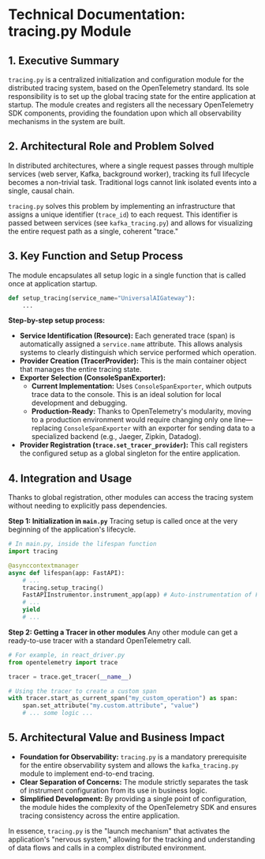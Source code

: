 # Technical Documentation: tracing.py Module

## 1. Executive Summary

`tracing.py` is a centralized initialization and configuration module for the distributed tracing system, based on the OpenTelemetry standard. Its sole responsibility is to set up the global tracing state for the entire application at startup. The module creates and registers all the necessary OpenTelemetry SDK components, providing the foundation upon which all observability mechanisms in the system are built.

## 2. Architectural Role and Problem Solved

In distributed architectures, where a single request passes through multiple services (web server, Kafka, background worker), tracking its full lifecycle becomes a non-trivial task. Traditional logs cannot link isolated events into a single, causal chain.

`tracing.py` solves this problem by implementing an infrastructure that assigns a unique identifier (`trace_id`) to each request. This identifier is passed between services (see `kafka_tracing.py`) and allows for visualizing the entire request path as a single, coherent "trace."

## 3. Key Function and Setup Process

The module encapsulates all setup logic in a single function that is called once at application startup.

```python
def setup_tracing(service_name="UniversalAIGateway"):
    ...
```

**Step-by-step setup process:**
*   **Service Identification (Resource):** Each generated trace (span) is automatically assigned a `service.name` attribute. This allows analysis systems to clearly distinguish which service performed which operation.
*   **Provider Creation (TracerProvider):** This is the main container object that manages the entire tracing state.
*   **Exporter Selection (ConsoleSpanExporter):**
    *   **Current Implementation:** Uses `ConsoleSpanExporter`, which outputs trace data to the console. This is an ideal solution for local development and debugging.
    *   **Production-Ready:** Thanks to OpenTelemetry's modularity, moving to a production environment would require changing only one line—replacing `ConsoleSpanExporter` with an exporter for sending data to a specialized backend (e.g., Jaeger, Zipkin, Datadog).
*   **Provider Registration (`trace.set_tracer_provider`):** This call registers the configured setup as a global singleton for the entire application.

## 4. Integration and Usage

Thanks to global registration, other modules can access the tracing system without needing to explicitly pass dependencies.

**Step 1: Initialization in `main.py`**
Tracing setup is called once at the very beginning of the application's lifecycle.

```python
# In main.py, inside the lifespan function
import tracing

@asynccontextmanager
async def lifespan(app: FastAPI):
    # ...
    tracing.setup_tracing()
    FastAPIInstrumentor.instrument_app(app) # Auto-instrumentation of FastAPI
    # ...
    yield
    # ...
```

**Step 2: Getting a Tracer in other modules**
Any other module can get a ready-to-use tracer with a standard OpenTelemetry call.

```python
# For example, in react_driver.py
from opentelemetry import trace

tracer = trace.get_tracer(__name__)

# Using the tracer to create a custom span
with tracer.start_as_current_span("my_custom_operation") as span:
    span.set_attribute("my.custom.attribute", "value")
    # ... some logic ...
```

## 5. Architectural Value and Business Impact

*   **Foundation for Observability:** `tracing.py` is a mandatory prerequisite for the entire observability system and allows the `kafka_tracing.py` module to implement end-to-end tracing.
*   **Clear Separation of Concerns:** The module strictly separates the task of instrument configuration from its use in business logic.
*   **Simplified Development:** By providing a single point of configuration, the module hides the complexity of the OpenTelemetry SDK and ensures tracing consistency across the entire application.

In essence, `tracing.py` is the "launch mechanism" that activates the application's "nervous system," allowing for the tracking and understanding of data flows and calls in a complex distributed environment.